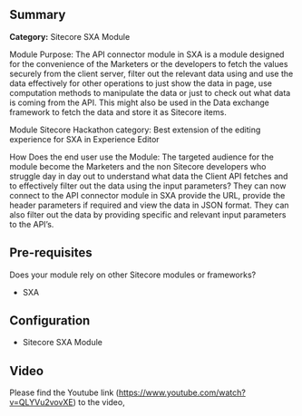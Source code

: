 

## Summary

**Category:** Sitecore SXA Module

Module Purpose: The API connector module in SXA is a module designed for the convenience of the Marketers or the developers to fetch the values securely from the client server, filter out the relevant data using and use the data effectively for other operations to just show the data in page, use computation methods to manipulate the data or just to check out what data is coming from the API. This might also be used in the Data exchange framework to fetch the data and store it as Sitecore items.

Module Sitecore Hackathon category: Best extension of the editing experience for SXA in Experience Editor

How Does the end user use the Module: The targeted audience for the module become the Marketers and the non Sitecore developers who struggle day in day out to understand what data the Client API fetches and to effectively filter out the data using the input parameters? They can now connect to the API connector module in SXA provide the URL, provide the header parameters if required and view the data in JSON format. They can also filter out the data by providing specific and relevant input parameters to the API’s.



## Pre-requisites

Does your module rely on other Sitecore modules or frameworks?

- SXA


## Configuration

- Sitecore SXA Module 

## Video

Please find the Youtube link
(https://www.youtube.com/watch?v=QLYVu2vovXE) to the video, 


